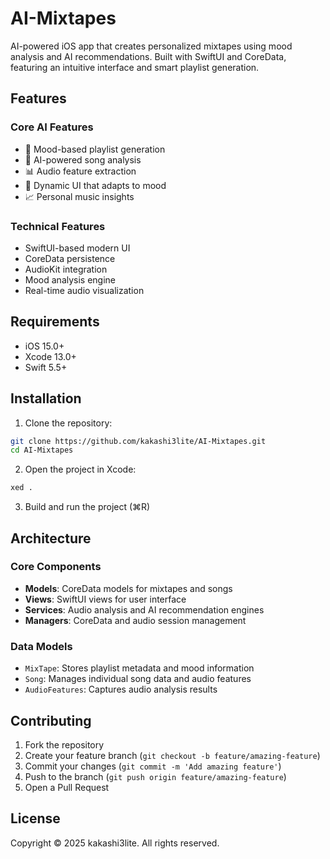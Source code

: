 # AI-Mixtapes

AI-powered iOS app that creates personalized mixtapes using mood analysis and AI recommendations. Built with SwiftUI and CoreData, featuring an intuitive interface and smart playlist generation.

## Features

### Core AI Features
- 🎵 Mood-based playlist generation
- 🤖 AI-powered song analysis
- 📊 Audio feature extraction
- 🎨 Dynamic UI that adapts to mood
- 📈 Personal music insights

### Technical Features
- SwiftUI-based modern UI
- CoreData persistence
- AudioKit integration
- Mood analysis engine
- Real-time audio visualization

## Requirements
- iOS 15.0+
- Xcode 13.0+
- Swift 5.5+

## Installation

1. Clone the repository:
```bash
git clone https://github.com/kakashi3lite/AI-Mixtapes.git
cd AI-Mixtapes
```

2. Open the project in Xcode:
```bash
xed .
```

3. Build and run the project (⌘R)

## Architecture

### Core Components
- **Models**: CoreData models for mixtapes and songs
- **Views**: SwiftUI views for user interface
- **Services**: Audio analysis and AI recommendation engines
- **Managers**: CoreData and audio session management

### Data Models
- `MixTape`: Stores playlist metadata and mood information
- `Song`: Manages individual song data and audio features
- `AudioFeatures`: Captures audio analysis results

## Contributing

1. Fork the repository
2. Create your feature branch (`git checkout -b feature/amazing-feature`)
3. Commit your changes (`git commit -m 'Add amazing feature'`)
4. Push to the branch (`git push origin feature/amazing-feature`)
5. Open a Pull Request

## License

Copyright © 2025 kakashi3lite. All rights reserved.